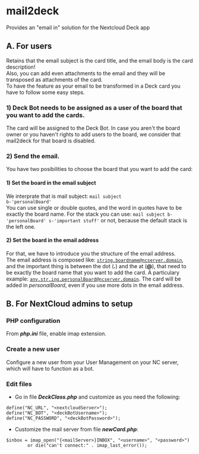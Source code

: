# mail2deck
Provides an "email in" solution for the Nextcloud Deck app
## A. For users
Retains that the email subject is the card title, and the email body is the card description! <br/>
Also, you can add even attachments to the email and they will be transposed as attachments of the card.<br/>
To have the feature as your email to be transformed in a Deck card you have to follow some easy steps.
### 1) Deck Bot needs to be assigned as a user of the board that you want to add the cards.
The card will be assigned to the Deck Bot. In case you aren't the board owner or you haven't rights to add users to the board, we consider that mail2deck for that board is disabled.
### 2) Send the email.
You have two posibilities to choose the board that you want to add the card:
#### 1) Set the board in the email subject
We interprate that is mail subject:
<code>mail subject b-'personalBoard'</code><br/>
You can use single or double quotes, and the word in quotes have to be exactly the board name.
For the stack you can use:
<code>mail subject b-'personalBoard' s-'important stuff'</code>
or not, because the default stack is the left one.
#### 2) Set the board in the email address
For that, we have to introduce you the structure of the email address.<br/>
The email address is composed like:
<code>string.boardname@ncserver.domain</code>, and the important thing is between the dot (**.**) and the at (**@**), that need to be exactly the board name that you want to add the card.
A particulary example:
<code>any.str.ing.personalBoard@ncserver.domain</code>.
The card will be added in *personalBoard*, even if you use more dots in the email address.

## B. For NextCloud admins to setup
### PHP configuration
From **_php.ini_** file, enable imap extension.
### Create a new user
Configure a new user from your User Management on your NC server, which will have to function as a bot.
### Edit files
- Go in file **_DeckClass.php_** and customize as you need the following:
```
define("NC_URL", "<nextcloudServer>");
define("NC_BOT", "<deckBotUsername>");
define("NC_PASSWORD", "<deckBotPassword>");
```
- Customize the mail server from file **_newCard.php_**:
```
$inbox = imap_open("{<mailServer>}INBOX", "<username>", "<password>")
        or die("can't connect:" . imap_last_error());
```
